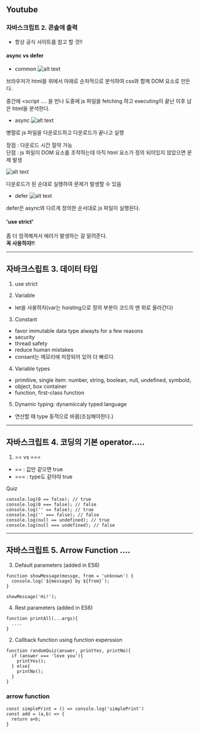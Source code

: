 ## Youtube
### 자바스크립트 2. 콘솔에 출력

- 항상 공식 사이트를 참고 할 것!!

#### async vs defer

- common
![alt text](./img/common.png "common")

 브라우저가 html을 위에서 아래로 순차적으로 분석하여 css와 함께 DOM 요소로 만든다.

중간에 <script .... 을 만나 도중에 js 파일을 fetching 하고 executing이 끝난 이후 남은 html을 분석한다.

- async
![alt text](./img/async.png "async")

병렬로 js 파일을 다운로드하고 다운로드가 끝나고 실행

장점 : 다운로드 시간 절약 가능 </br>
단점 : js 파일이 DOM 요소를 조작하는데 아직 html 요소가 정의 되어있지 않았으면 문제 발생

![alt text](./img/async2.png "async2")

다운로드가 된 순대로 실행하여 문제가 발생할 수 있음

- defer
![alt text](./img/defer.png "defer")

defer은 async와 다르게 정의한 순서대로 js 파일이 실행된다.

#### 'use strict'
좀 더 엄격해져서 에러가 발생하는 걸 알려준다.</br>
<strong>꼭 사용하자!!</strong>


----------------------

## 자바크스립트 3. 데이터 타입

1. use strict

2. Variable

- let을 사용하자(var는 hoisting으로 정의 부분이 코드의 맨 위로 올라간다)

3. Constant

- favor immutable data type alwayts for a few reasons
- security
- thread safety
- reduce human mistakes
- consant는 메모리에 저장되어 있어 더 빠르다.

4. Variable types
- primitive, single item: number, string, boolean, null, undefined, symbold,
- object, box container
- function, first-class function

5. Dynamic typing: dynamiccaly typed language
- 연산할 때 type 동적으로 바뀜(조심해야한다.)

-------------------

## 자바스크립트 4. 코딩의 기본 operator.....

1. == vs ===
- == : 값만 같으면 true
- === : type도 같아야 true

Quiz

    console.log(0 == false); // true 
    console.log(0 === false); // false
    console.log('' == false); // true
    console.log('' === false); // false
    console.log(null == undefined); // true
    console.log(null === undefined); // false

-------------

## 자바스크립트 5. Arrow Function ....

3. Default parameters (added in ES6)
</ul>
    
    function showMessage(messge, from = 'unknown') {
      console.log(`${message} by ${from}`);
    }

    showMessage('Hi!');

4. Rest parameters (added in ES6)
</ul>
    
    function printAll(...args){
      ....
    }

2. Callback function using function experssion
</ul>

    function randomQuiz(answer, printYes, printNo){
      if (answer === 'love you'){
        printYes();
      } else{
        printNo();
      }
    }


### arrow function

    const simplePrint = () => console.log('simplePrint')
    const add = (a,b) => {
      return a+b;
    }